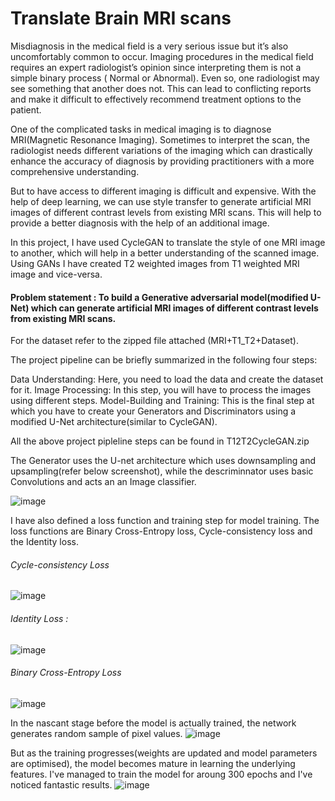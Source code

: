 # Translate Brain MRI scans

Misdiagnosis in the medical field is a very serious issue but it’s also uncomfortably common to occur. Imaging procedures in the medical field requires an expert radiologist’s opinion since interpreting them is not a simple binary process ( Normal or Abnormal). Even so, one radiologist may see something that another does not. This can lead to conflicting reports and make it difficult to effectively recommend treatment options to the patient.

One of the complicated tasks in medical imaging is to diagnose MRI(Magnetic Resonance Imaging). Sometimes to interpret the scan, the radiologist needs different variations of the imaging which can drastically enhance the accuracy of diagnosis by providing practitioners with a more comprehensive understanding.
 
But to have access to different imaging is difficult and expensive. With the help of deep learning, we can use style transfer to generate artificial MRI images of different contrast levels from existing MRI scans. This will help to provide a better diagnosis with the help of an additional image.

 
In this project, I have used CycleGAN to translate the style of one MRI image to another, which will help in a better understanding of the scanned image. Using GANs I have created T2 weighted images from T1 weighted MRI image and vice-versa.

#### Problem statement : To build a Generative adversarial model(modified U-Net) which can generate artificial MRI images of different contrast levels from existing MRI scans.
 
For the dataset refer to the zipped file attached (MRI+T1_T2+Dataset).


The project pipeline can be briefly summarized in the following four steps:

Data Understanding: Here, you need to load the data and create the dataset for it.
Image Processing: In this step, you will have to process the images using different steps.
Model-Building and Training: This is the final step at which you have to create your Generators and Discriminators using a modified U-Net architecture(similar to CycleGAN).

All the above project pipleline steps can be found in T12T2CycleGAN.zip

The Generator uses the U-net architecture which uses downsampling and upsampling(refer below screenshot), while the descriminnator uses basic Convolutions and acts an an Image classifier.

![image](https://user-images.githubusercontent.com/108930510/184673599-0e8a0a3c-6e60-4796-b694-eedc68adfc91.png)

 I have also defined a loss function and training step for model training. The loss functions are Binary Cross-Entropy loss, Cycle-consistency loss and the Identity loss.
 
 ###### Cycle-consistency Loss
 ![image](https://user-images.githubusercontent.com/108930510/184674361-8bf5bab9-dde3-47ed-8fd6-7abebfc8df83.png)

###### Identity Loss : 
![image](https://user-images.githubusercontent.com/108930510/184674396-3f3d248d-a4d5-49fe-afd6-e5a90ab0f7b3.png)

###### Binary Cross-Entropy Loss
![image](https://user-images.githubusercontent.com/108930510/184674637-79303112-584b-4451-bc2e-70f8561e9b72.png)

In the nascant stage before the model is actually trained, the network generates random sample of pixel values.
![image](https://user-images.githubusercontent.com/108930510/184675229-95eecc60-520c-47fc-9ab1-c2d7ecef118b.png)

But as the training progresses(weights are updated and model parameters are optimised), the model becomes mature in learning the underlying features. I've managed to train the model for aroung 300 epochs and I've noticed fantastic results.
![image](https://user-images.githubusercontent.com/108930510/184675596-87cb5393-3260-4a26-b0cd-ad595c0e8323.png)


